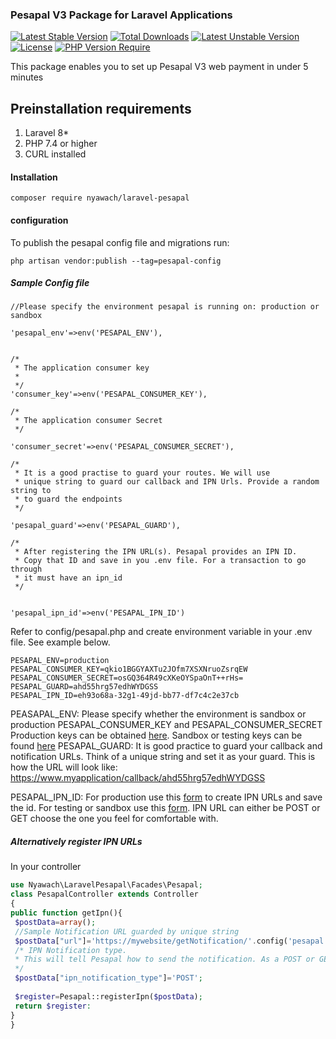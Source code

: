 ### **Pesapal V3 Package for Laravel Applications**

[![Latest Stable Version](http://poser.pugx.org/nyawach/laravel-pesapal/v)](https://packagist.org/packages/nyawach/laravel-pesapal) [![Total Downloads](http://poser.pugx.org/nyawach/laravel-pesapal/downloads)](https://packagist.org/packages/nyawach/laravel-pesapal) [![Latest Unstable Version](http://poser.pugx.org/nyawach/laravel-pesapal/v/unstable)](https://packagist.org/packages/nyawach/laravel-pesapal) [![License](http://poser.pugx.org/nyawach/laravel-pesapal/license)](https://packagist.org/packages/nyawach/laravel-pesapal) [![PHP Version Require](http://poser.pugx.org/nyawach/laravel-pesapal/require/php)](https://packagist.org/packages/nyawach/laravel-pesapal)

This package enables you to set up Pesapal V3 web payment in under 5 minutes
## Preinstallation requirements
1. Laravel 8* 
2. PHP 7.4 or higher
3. CURL installed

#### Installation
`composer require nyawach/laravel-pesapal`

#### configuration
To publish the pesapal config file and migrations run:

`php artisan vendor:publish --tag=pesapal-config`

##### Sample Config file

    //Please specify the environment pesapal is running on: production or sandbox

    'pesapal_env'=>env('PESAPAL_ENV'),


    /*
     * The application consumer key
     *
     */
    'consumer_key'=>env('PESAPAL_CONSUMER_KEY'),

    /*
     * The application consumer Secret
     */

    'consumer_secret'=>env('PESAPAL_CONSUMER_SECRET'),

    /*
     * It is a good practise to guard your routes. We will use
     * unique string to guard our callback and IPN Urls. Provide a random string to
     * to guard the endpoints
     */

    'pesapal_guard'=>env('PESAPAL_GUARD'),

    /*
     * After registering the IPN URL(s). Pesapal provides an IPN ID.
     * Copy that ID and save in you .env file. For a transaction to go through
     * it must have an ipn_id
     */


    'pesapal_ipn_id'=>env('PESAPAL_IPN_ID')


Refer to config/pesapal.php and create environment variable in your
.env file. See example below.

```
PESAPAL_ENV=production
PESAPAL_CONSUMER_KEY=qkio1BGGYAXTu2JOfm7XSXNruoZsrqEW
PESAPAL_CONSUMER_SECRET=osGQ364R49cXKeOYSpaOnT++rHs=
PESAPAL_GUARD=ahd55hrg57edhWYDGSS
PESAPAL_IPN_ID=eh93o68a-32g1-49jd-bb77-df7c4c2e37cb
```


PEASAPAL_ENV: Please specify whether the environment is sandbox or production
PESAPAL_CONSUMER_KEY and PESAPAL_CONSUMER_SECRET Production keys can be obtained [here](https://www.pesapal.com/dashboard/account/register). Sandbox or testing keys can be found [here](https://developer.pesapal.com/api3-demo-keys.txt) 
PESAPAL_GUARD: It is good practice to guard your callback and notification URLs. Think of a unique string and set it as your guard. This is how the URL will look like:
https://www.myapplication/callback/ahd55hrg57edhWYDGSS

PESAPAL_IPN_ID: For production use this [form](https://pay.pesapal.com/iframe/PesapalIframe3/IpnRegistration) to create IPN URLs and save the id. For testing or sandbox use this [form](https://cybqa.pesapal.com/PesapalIframe/PesapalIframe3/IpnRegistration). IPN URL can either be POST or GET choose the one you feel for comfortable with.


##### Alternatively register IPN URLs 

In your controller

```php 
use Nyawach\LaravelPesapal\Facades\Pesapal;
class PesapalController extends Controller
{
public function getIpn(){
 $postData=array();
 //Sample Notification URL guarded by unique string
 $postData["url"]='https://mywebsite/getNotification/'.config('pesapal.pesapal_guard');
 /* IPN Notification type. 
 * This will tell Pesapal how to send the notification. As a POST or GET request
 */
 $postData["ipn_notification_type"]='POST';
 
 $register=Pesapal::registerIpn($postData);
 return $register:
}
}
```




